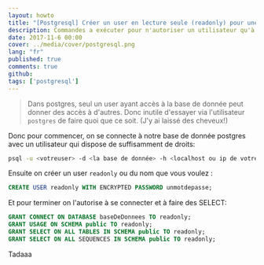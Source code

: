 ```yaml
---
layout: howto
title: "[Postgresql] Créer un user en lecture seule (readonly) pour une base de donnée"
description: Commandes a exécuter pour n'autoriser un utilisateur qu'à lire la bdd sans la modifier.
date: 2017-11-6 00:00
cover: ../media/cover/postgresql.png
lang: "fr"
published: true
comments: true
github:
tags: ['postgresql']
---
```


> Dans postgres, seul un user ayant accès à la base de donnée peut donner des accès à d'autres. Donc inutile d'essayer via 
l'utilisateur `postgres` de faire quoi que ce soit. (J'y ai laissé des cheveux!)

Donc pour commencer, on se connecte à notre base de donnée postgres avec un utilisateur qui dispose de suffisamment de droits:
```bash
psql -u <votreuser> -d <la base de donnée> -h <localhost ou ip de votre serveur>
```
Ensuite on créer un user `readonly` ou du nom que vous voulez :
```sql
CREATE USER readonly WITH ENCRYPTED PASSWORD unmotdepasse;
```

Et pour terminer on l'autorise à se connecter et à faire des SELECT:
```sql
GRANT CONNECT ON DATABASE baseDeDonnees TO readonly;
GRANT USAGE ON SCHEMA public TO readonly;
GRANT SELECT ON ALL TABLES IN SCHEMA public TO readonly;
GRANT SELECT ON ALL SEQUENCES IN SCHEMA public TO readonly;
```

Tadaaa
